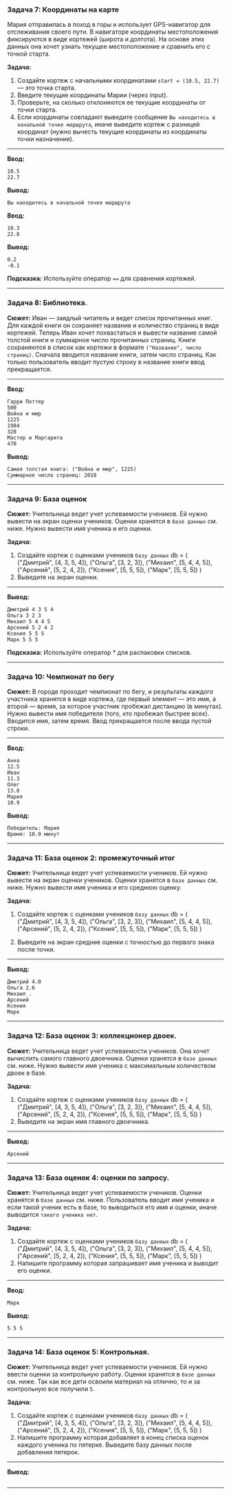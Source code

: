 ### Задача 7: Координаты на карте

Мария отправилась в поход в горы и использует GPS-навигатор для отслеживания своего пути. В навигаторе координаты местоположения фиксируются в виде кортежей (широта и долгота). На основе этих данных она хочет узнать текущее местоположение и сравнить его с точкой старта.

**Задача:**
1. Создайте кортеж с начальными координатами `start = (10.5, 22.7)` — это точка старта.
2. Введите текущие координаты Марии (через input).
3. Проверьте, на сколько отклоняются ее текущие координаты от точки старта.
4. Если координаты совпадают выведите сообщение `Вы находитесь в начальной точке маршрута`, иначе выведите кортеж с разницей координат (нужно вычесть текущие координаты из координаты точки назначения).

-----
**Ввод:**

```terminal
10.5
22.7
```

**Вывод:**

```terminal
Вы находитесь в начальной точке маршрута
```

**Ввод:**

```terminal
10.3
22.8
```

**Вывод:**

```terminal
0.2
-0.1
```


**Подсказка:** Используйте оператор `==` для сравнения кортежей.

---



### Задача 8: Библиотека.

**Сюжет:** Иван — заядлый читатель и ведет список прочитанных книг. Для каждой книги он сохраняет название и количество страниц в виде кортежей. Теперь Иван хочет похвастаться и вывести название самой толстой книги и суммарное число прочитанных страниц. Книги сохраняются в список как кортежи в формате `("Название", число страниц)`. Сначала вводится название книги, затем число страниц. Как только пользователь вводит пустую строку в название книги ввод прекращается.

----

**Ввод:**
```terminal
Гарри Поттер
500
Война и мир
1225
1984
328
Мастер и Маргарита
470

```


**Вывод:**

```terminal
Самая толстая книга: ("Война и мир", 1225)
Суммарное число страниц: 2010
```
----

### Задача 9: База оценок

**Сюжет:** Учительница ведет учет успеваемости учеников. Ей нужно вывести на экран оценки учеников. Оценки хранятся в `базе данных` см. ниже.
Нужно вывести имя ученика и его оценки.

**Задача:**
1. Создайте кортеж с оценками учеников `базу данных`
   db = (
         ("Дмитрий", [4, 3, 5, 4]),
         ("Ольга", [3, 2, 3]),
         ("Михаил", [5, 4, 4, 5]),
         ("Арсений", [5, 2, 4, 2]),
         ("Ксения", [5, 5, 5]),
         ("Марк", [5, 5, 5])
        )
2. Выведите на экран оценки.

-----
**Вывод:**

```terminal
Дмитрий 4 3 5 4
Ольга 3 2 3
Михаил 5 4 4 5
Арсений 5 2 4 2
Ксения 5 5 5
Марк 5 5 5
```
**Подсказка:** Используйте оператор * для распаковки списков.


----


### Задача 10: Чемпионат по бегу

**Сюжет:** В городе проходит чемпионат по бегу, и результаты каждого участника хранятся в виде кортежа, где первый элемент — это имя, а второй — время, за которое участник пробежал дистанцию (в минутах). Нужно вывести имя победителя (того, кто пробежал быстрее всех). Вводится имя, затем время. Ввод прекращается после ввода пустой строки.

-----


**Ввод:**
```terminal
Анна
12.5
Иван
11.3
Олег
13.0
Мария
10.9

```

**Вывод:**

```terminal
Победитель: Мария
Время: 10.9 минут
```

---

### Задача 11: База оценок 2: промежуточный итог

**Сюжет:** Учительница ведет учет успеваемости учеников. Ей нужно вывести на экран оценки учеников. Оценки хранятся в `базе данных` см. ниже.
Нужно вывести имя ученика и его среднюю оценку.

**Задача:**
1. Создайте кортеж с оценками учеников `базу данных`
   db = (
         ("Дмитрий", [4, 3, 5, 4]),
         ("Ольга", [3, 2, 3]),
         ("Михаил", [5, 4, 4, 5]),
         ("Арсений", [5, 2, 4, 2]),
         ("Ксения", [5, 5, 5]),
         ("Марк", [5, 5, 5])
        )

2. Выведите на экран средние оценки c точностью до первого знака после точки.

-----
**Вывод:**

```terminal
Дмитрий 4.0
Ольга 2.6
Михаил .
Арсений
Ксения
Марк
```

----

### Задача 12: База оценок 3: коллекционер двоек.

**Сюжет:** Учительница ведет учет успеваемости учеников. Она хочет вычислить самого главного двоечника. Оценки хранятся в `базе данных` см. ниже.
Нужно вывести имя ученика с максимальным количеством двоек в базе.

**Задача:**
1. Создайте кортеж с оценками учеников `базу данных`
   db = (
         ("Дмитрий", [4, 3, 5, 4]),
         ("Ольга", [3, 2, 3]),
         ("Михаил", [5, 4, 4, 5]),
         ("Арсений", [5, 2, 4, 2]),
         ("Ксения", [5, 5, 5]),
         ("Марк", [5, 5, 5])
        )
2. Выведите на экран имя главного двоечника.

-----
**Вывод:**

```terminal
Арсений
```

----


### Задача 13: База оценок 4: оценки по запросу.

**Сюжет:** Учительница ведет учет успеваемости учеников. Оценки хранятся в `базе данных` см. ниже. Пользователь вводит имя ученика и если такой ученик есть в базе, то выводиться его имя и оценки, иначе выводится `такого ученика нет`.

**Задача:**
1. Создайте кортеж с оценками учеников `базу данных`
   db = (
         ("Дмитрий", [4, 3, 5, 4]),
         ("Ольга", [3, 2, 3]),
         ("Михаил", [5, 4, 4, 5]),
         ("Арсений", [5, 2, 4, 2]),
         ("Ксения", [5, 5, 5]),
         ("Марк", [5, 5, 5])
        )
2. Напишите программу которая запрашивает имя ученика и выводит его оценки.

-----

**Ввод:**

```terminal
Марк
```

**Вывод:**

```terminal
5 5 5
```

----

### Задача 14: База оценок 5: Контрольная.

**Сюжет:** Учительница ведет учет успеваемости учеников. Ей нужно ввести оценки за контрольную работу. Оценки хранятся в `базе данных` см. ниже. Так как все дети освоили материал на отлично, то и за контрольную все получили `5`.

**Задача:**
1. Создайте кортеж с оценками учеников `базу данных`
   db = (
         ("Дмитрий", [4, 3, 5, 4]),
         ("Ольга", [3, 2, 3]),
         ("Михаил", [5, 4, 4, 5]),
         ("Арсений", [5, 2, 4, 2]),
         ("Ксения", [5, 5, 5]),
         ("Марк", [5, 5, 5])
        )
2. Напишите программу которая добавляет в конец списка оценок каждого ученика по пятерке. Выведите базу данных после добавления пятерок.
-----

**Вывод:**

```terminal

```

----

